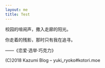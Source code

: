 ```yaml
---
layout: me
title: Test
---
```


校园的喧闹声，撒入走廊的阳光。

你走着的残影，那时只有我在追寻。

——《恋爱·选举·巧克力》

(C)2018 Kazumi Blog – yuki_ryoko#kotori.moe
